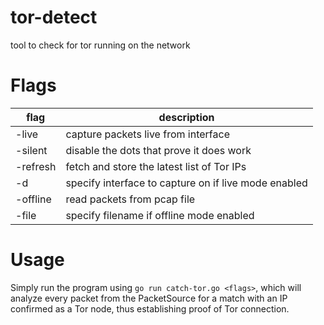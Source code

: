 # tor-detect
tool to check for tor running on the network

# Flags
|   flag    |                       description                     |
|-----------|-------------------------------------------------------|
| -live     | capture packets live from interface                   |
| -silent   | disable the dots that prove it does work              |
| -refresh  | fetch and store the latest list of Tor IPs            |
| -d        | specify interface to capture on if live mode enabled  |
| -offline  | read packets from pcap file                           |
| -file     | specify filename if offline mode enabled              |

# Usage
Simply run the program using `go run catch-tor.go <flags>`, which will analyze every packet from the PacketSource for a match with an IP confirmed as a Tor node, thus establishing proof of Tor connection.
